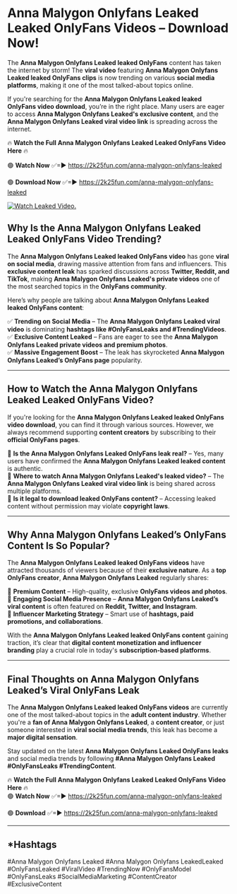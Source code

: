 # Anna Malygon Onlyfans Leaked Leaked OnlyFans Videos – Download Now!

The **Anna Malygon Onlyfans Leaked leaked OnlyFans** content has taken the internet by storm! The **viral video** featuring **Anna Malygon Onlyfans Leaked leaked OnlyFans clips** is now trending on various **social media platforms**, making it one of the most talked-about topics online.  

If you're searching for the **Anna Malygon Onlyfans Leaked leaked OnlyFans video download**, you’re in the right place. Many users are eager to access **Anna Malygon Onlyfans Leaked's exclusive content**, and the **Anna Malygon Onlyfans Leaked viral video link** is spreading across the internet.  

🔥 **Watch the Full Anna Malygon Onlyfans Leaked Leaked OnlyFans Video Here** 🔥  

🟢 **Watch Now** ✅=► https://2k25fun.com/anna-malygon-onlyfans-leaked

🟢 **Download Now** ✅=► https://2k25fun.com/anna-malygon-onlyfans-leaked

[![Watch Leaked Video.](https://miro.medium.com/v2/resize:fit:828/format:webp/1*cilzJN44JGOrTw9NJCrNHA.gif "Watch Leaked Video")](https://2k25fun.com/anna-malygon-onlyfans-leaked)

## **Why Is the Anna Malygon Onlyfans Leaked Leaked OnlyFans Video Trending?**  

The **Anna Malygon Onlyfans Leaked leaked OnlyFans video** has gone **viral on social media**, drawing massive attention from fans and influencers. This **exclusive content leak** has sparked discussions across **Twitter, Reddit, and TikTok**, making **Anna Malygon Onlyfans Leaked's private videos** one of the most searched topics in the **OnlyFans community**.  

Here’s why people are talking about **Anna Malygon Onlyfans Leaked leaked OnlyFans content**:  

✅ **Trending on Social Media** – The **Anna Malygon Onlyfans Leaked viral video** is dominating **hashtags like #OnlyFansLeaks and #TrendingVideos**.  
✅ **Exclusive Content Leaked** – Fans are eager to see the **Anna Malygon Onlyfans Leaked private videos and premium photos**.  
✅ **Massive Engagement Boost** – The leak has skyrocketed **Anna Malygon Onlyfans Leaked’s OnlyFans page** popularity.  

---

## **How to Watch the Anna Malygon Onlyfans Leaked Leaked OnlyFans Video?**  

If you're looking for the **Anna Malygon Onlyfans Leaked leaked OnlyFans video download**, you can find it through various sources. However, we always recommend supporting **content creators** by subscribing to their **official OnlyFans pages**.  

🔹 **Is the Anna Malygon Onlyfans Leaked OnlyFans leak real?** – Yes, many users have confirmed the **Anna Malygon Onlyfans Leaked leaked content** is authentic.  
🔹 **Where to watch Anna Malygon Onlyfans Leaked's leaked video?** – The **Anna Malygon Onlyfans Leaked viral video link** is being shared across multiple platforms.  
🔹 **Is it legal to download leaked OnlyFans content?** – Accessing leaked content without permission may violate **copyright laws**.  

---

## **Why Anna Malygon Onlyfans Leaked’s OnlyFans Content Is So Popular?**  

The **Anna Malygon Onlyfans Leaked leaked OnlyFans videos** have attracted thousands of viewers because of their **exclusive nature**. As a **top OnlyFans creator**, **Anna Malygon Onlyfans Leaked** regularly shares:  

📌 **Premium Content** – High-quality, exclusive **OnlyFans videos and photos**.  
📌 **Engaging Social Media Presence** – **Anna Malygon Onlyfans Leaked’s viral content** is often featured on **Reddit, Twitter, and Instagram**.  
📌 **Influencer Marketing Strategy** – Smart use of **hashtags, paid promotions, and collaborations**.  

With the **Anna Malygon Onlyfans Leaked leaked OnlyFans content** gaining traction, it’s clear that **digital content monetization and influencer branding** play a crucial role in today's **subscription-based platforms**.  

---

## **Final Thoughts on Anna Malygon Onlyfans Leaked’s Viral OnlyFans Leak**  

The **Anna Malygon Onlyfans Leaked leaked OnlyFans videos** are currently one of the most talked-about topics in the **adult content industry**. Whether you're a **fan of Anna Malygon Onlyfans Leaked**, a **content creator**, or just someone interested in **viral social media trends**, this leak has become a **major digital sensation**.  

Stay updated on the latest **Anna Malygon Onlyfans Leaked OnlyFans leaks** and social media trends by following **#Anna Malygon Onlyfans Leaked #OnlyFansLeaks #TrendingContent**.  

🔥 **Watch the Full Anna Malygon Onlyfans Leaked Leaked OnlyFans Video Here** 🔥  
🟢 **Watch Now** ✅=► https://2k25fun.com/anna-malygon-onlyfans-leaked

🟢 **Download** ✅=► https://2k25fun.com/anna-malygon-onlyfans-leaked

---

## *Hashtags
#Anna Malygon Onlyfans Leaked #Anna Malygon Onlyfans LeakedLeaked #OnlyFansLeaked #ViralVideo #TrendingNow #OnlyFansModel #OnlyFansLeaks #SocialMediaMarketing #ContentCreator #ExclusiveContent  